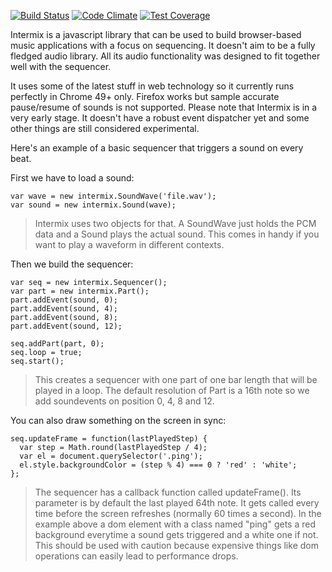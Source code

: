 [![Build Status](https://travis-ci.org/RolandJansen/intermix.js.svg?branch=master)](https://travis-ci.org/RolandJansen/intermix.js)
[![Code Climate](https://codeclimate.com/github/RolandJansen/intermix.js/badges/gpa.svg)](https://codeclimate.com/github/RolandJansen/intermix.js)
[![Test Coverage](https://codeclimate.com/github/RolandJansen/intermix.js/badges/coverage.svg)](https://codeclimate.com/github/RolandJansen/intermix.js/coverage)

Intermix is a javascript library that can be used to build browser-based music applications with a focus on sequencing. It doesn't aim to be a fully fledged audio library. All its audio functionality was designed to fit together well with the sequencer.

It uses some of the latest stuff in web technology so it currently runs perfectly in Chrome 49+ only. Firefox works but sample accurate pause/resume of sounds is not supported. Please note that Intermix is in a very early stage. It doesn't have a robust event dispatcher yet and some other things are still considered experimental.

Here's an example of a basic sequencer that triggers a sound on every beat.

First we have to load a sound:

    var wave = new intermix.SoundWave('file.wav');
    var sound = new intermix.Sound(wave);

> Intermix uses two objects for that. A SoundWave just holds the PCM data and a Sound plays the actual sound. This comes in handy if you want to play a waveform in different contexts.

Then we build the sequencer:

    var seq = new intermix.Sequencer();
    var part = new intermix.Part();
    part.addEvent(sound, 0);
    part.addEvent(sound, 4);
    part.addEvent(sound, 8);
    part.addEvent(sound, 12);

    seq.addPart(part, 0);
    seq.loop = true;
    seq.start();

> This creates a sequencer with one part of one bar length that will be played in a loop. The default resolution of Part is a 16th note so we add soundevents on position 0, 4, 8 and 12.

You can also draw something on the screen in sync:

    seq.updateFrame = function(lastPlayedStep) {
      var step = Math.round(lastPlayedStep / 4);
      var el = document.querySelector('.ping');
      el.style.backgroundColor = (step % 4) === 0 ? 'red' : 'white';
    };

> The sequencer has a callback function called updateFrame(). Its parameter is by default the last played 64th note. It gets called every time before the screen refreshes (normally 60 times a second). In the example above a dom element with a class named "ping" gets a red background everytime a sound gets triggered and a white one if not. This should be used with caution because expensive things like dom operations can easily lead to performance drops.
